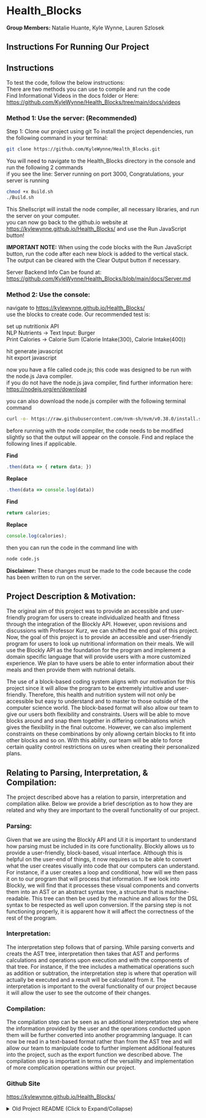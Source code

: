 # Health_Blocks

**Group Members:** Natalie Huante, Kyle Wynne, Lauren Szlosek

## Instructions For Running Our Project

## Instructions

To test the code, follow the below instructions: <br />
There are two methods you can use to compile and run the code <br />
Find Informational Videos in the docs folder or Here: https://github.com/KyleWynne/Health_Blocks/tree/main/docs/videos 


### Method 1: Use the server: (Recommended)

Step 1: Clone our project using git
To install the project dependencies, run the following command in your terminal:

```bash
git clone https://github.com/KyleWynne/Health_Blocks.git
```
You will need to navigate to the Health_Blocks directory in the console and run the following 2 commands <br />
if you see the line: Server running on port 3000, Congratulations, your server is running

```bash
chmod +x Build.sh
./Build.sh
```

This Shellscript will install the node compiler, all necessary libraries, and run the server on your computer. <br />
you can now go back to the github.io website at https://kylewynne.github.io/Health_Blocks/ and use the Run JavaScript button! <br />

**IMPORTANT NOTE:**
When using the code blocks with the Run JavaScript button, run the code after each new block is added to the vertical stack.
The output can be cleared with the Clear Output button if necessary.

Server Backend Info Can be found at: https://github.com/KyleWynne/Health_Blocks/blob/main/docs/Server.md

### Method 2: Use the console:

navigate to https://kylewynne.github.io/Health_Blocks/ <br />
use the blocks to create code. Our recommended test is: <br />

set up nutritionix API <br />
NLP Nutrients -> Text Input: Burger <br />
Print Calories -> Calorie Sum (Calorie Intake(300), Calorie Intake(400)) <br />

hit generate javascript <br />
hit export javascript <br />

now you have a file called code.js; this code was designed to be run with the node.js Java compiler. <br />
if you do not have the node.js java compiler, find further information here: https://nodejs.org/en/download <br />

you can also download the node.js compiler with the following terminal command

```bash
curl -o- https://raw.githubusercontent.com/nvm-sh/nvm/v0.38.0/install.sh | bash
```

before running with the node compiler, the code needs to be modified slightly so that the output will appear on the console. Find and replace the following lines if applicable.

**Find**

```JavaScript
.then(data => { return data; })
```

**Replace**

```JavaScript
.then(data => console.log(data))
```

**Find**

```JavaScript
return calories;
```

**Replace**

```JavaScript
console.log(calories);
```

then you can run the code in the command line with <br />
```bash
node code.js
```

**Disclaimer:** 
These changes must be made to the code because the code has been written to run on the server.

## Project Description & Motivation:

The original aim of this project was to provide an accessible and user-friendly program for users to create individualized health and fitness through the integration of the Blockly API. However, upon revisions and discussions with Professor Kurz, we can shifted the end goal of this project. Now, the goal of this project is to provide an accessible and user-friendly program for users to look up nutritional information on their meals. We will use the Blockly API as the foundation for the program and implement a domain specific language that will provide users with a more customized experience. We plan to have users be able to enter information about their meals and then provide them with nutrional details.

The use of a block-based coding system aligns with our motivation for this project since it will allow the program to be extremely intuitive and user-friendly. Therefore, this health and nutrition system will not only be accessible but easy to understand and to master to those outside of the computer science world. The block-based format will also allow our team to give our users both flexibility and constraints. Users will be able to move blocks around and snap them together in differing combinations which gives the flexibility in the final outcome. However, we can also implement constraints on these combinations by only allowng certain blocks to fit into other blocks and so on. With this ability, our team will be able to force certain quality control restrictions on usres when creating their personalized plans.

## Relating to Parsing, Interpretation, & Compilation:
The project described above has a relation to parsin, interpretation and compilation alike. Below we provide a brief description as to how they are related and why they are important to the overall functionality of our project.

### Parsing:
Given that we are using the Blockly API and UI it is important to understand how parsing must be included in its core functionality. Blockly allows us to provide a user-friendly, block-based, visual interface. Although this is helpful on the user-end of things, it now requires us to be able to convert what the user creates visually into code that our computers can understand. For instance, if a user creates a loop and conditional, how will we then pass it on to our program that will process that information. If we look into Blockly, we will find that it processes these visual components and converts them into an AST or an abstract syntax tree, a structure that is machine-readable. This tree can then be used by the machine and allows for the DSL syntax to be respected as well upon conversion. If the parsing step is not functioning properly, it is apparent how it will affect the correctness of the rest of the program.

### Interpretation:
The interpretation step follows that of parsing. While parsing converts and creats the AST tree, interpretation then takes that AST and performs calculations and operations upon execution and with the components of that tree. For instance, if the tree includes a mathematical operations such as addition or subtration, the interpretation step is where that operation will actually be executed and a result will be calculated from it. The interpretation is important to the overal functionality of our project because it will allow the user to see the outcome of their changes.

### Compilation:
The compilation step can be seen as an additional interpretation step where the information provided by the user and the operations conducted upon them will be further converted into another programming language. It can now be read in a text-based format rather than from the AST tree and will allow our team to manipulate code to further implement additional features into the project, such as the export function we described above. The compilation step is important in terms of the versalilty and implementation of more complication operations within our project.

### Github Site
https://kylewynne.github.io/Health_Blocks/

<details>
<summary>Old Project README (Click to Expand/Collapse)</summary>

The goal of this project is to provide an accessible and user-friendly program for users to create individualized health and fitness plans. We will use the Blockly API as the foundation for the program and implement a domain specific language that will provide users with a more customized experience. We plan to have users enter their health-related information and then provide them with customizable options for a fitness or dietary plan. In addition, we would also like to allow users the ability to set health and fitness goals along with their plan. The Blockly UI will fit nicely into this applciation given its algorithmic and customizable nature.

The use of a block-based coding system aligns with our motivation for this project since it will allow the program to be extremely intuitive and user-friendly. Therefore, this Health and Fitness System will not only be accessible but easy to understand and to master to those outside of the computer science world. The block-based format will also allow our team to give our users both flexibility and constraints. Users will be able to move blocks around and snap them together in differing combinations which gives the flexibility in the final outcome. However, we can also implement constraints on these combinatinos by only allowng certain blocks to fit into other blocks and so on. With this ability, our team will be able to force certain quality control restrictions on usres when creating their personalized plans.

One last feature we would like to implement in our project would be to produce a cleaner and more digestable format for saving users' plans. The motivation behind this feature would be to allow users to save their custom plan in a format that will be easier to use and refer back upon in the future. This is very important for the user experience given that it will prevent them from having to continually stare at the different blocks. Although the block-based UI presents many benefits, when creating plans, it is not the best format for reading them. Instead, we would like the user to read a document that contains all the steps to the plan they have created in order to continue our goal of making this program an intuitive and enjoyable experience.

</details>
